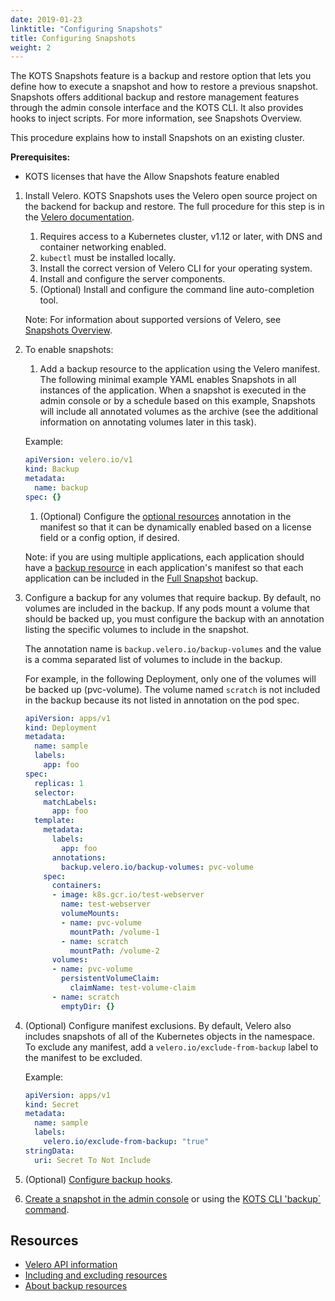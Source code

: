 ```yaml
---
date: 2019-01-23
linktitle: "Configuring Snapshots"
title: Configuring Snapshots
weight: 2
---
```


The KOTS Snapshots feature is a backup and restore option that lets you define how to execute a snapshot and how to restore a previous snapshot. Snapshots offers additional backup and restore management features through the admin console interface and the KOTS CLI. It also provides hooks to inject scripts. For more information, see Snapshots Overview.

This procedure explains how to install Snapshots on an existing cluster.

**Prerequisites:**

* KOTS licenses that have the Allow Snapshots feature enabled

1. Install Velero. KOTS Snapshots uses the Velero open source project on the backend for backup and restore. The full procedure for this step is in the [Velero documentation](https://velero.io/docs/v1.5/basic-install/).

    1. Requires access to a Kubernetes cluster, v1.12 or later, with DNS and container networking enabled.</li>
    1. `kubectl` must be installed locally.
    1. Install the correct version of Velero CLI for your operating system.
    1. Install and configure the server components.
    1. (Optional) Install and configure the command line auto-completion tool.

    Note: For information about supported versions of Velero, see [Snapshots Overview](https://kots.io/vendor/snapshots/overview/).

1. To enable snapshots:

    1. Add a backup resource to the application using the Velero manifest. The following minimal example YAML enables Snapshots in all instances of the application. When a snapshot is executed in the admin console or by a schedule based on this example, Snapshots will include all annotated volumes as the archive (see the additional information on annotating volumes later in this task).

      Example:

      ```yaml
      apiVersion: velero.io/v1
      kind: Backup
      metadata:
        name: backup
      spec: {}

      ```

    1. (Optional) Configure the [optional resources](/vendor/packaging/include-resources/) annotation in the manifest so that it can be dynamically enabled based on a license field or a config option, if desired.

      Note: if you are using multiple applications, each application should have a [backup resource](/reference/v1beta1/backup/) in each application's manifest so that each application can be included in the [Full Snapshot](/kotsadm/snapshots/overview/#full-snapshots-recommended) backup.

1. Configure a backup for any volumes that require backup. By default, no volumes are included in the backup.  If any pods mount a volume that should be backed up, you must configure the backup with an annotation listing the specific volumes to include in the snapshot.

    The annotation name is `backup.velero.io/backup-volumes` and the value is a comma separated list of volumes to include in the backup.

    For example, in the following Deployment, only one of the volumes will be backed up (pvc-volume). The volume named `scratch` is not included in the backup because its not listed in annotation on the pod spec.

    ```yaml
    apiVersion: apps/v1
    kind: Deployment
    metadata:
      name: sample
      labels:
        app: foo
    spec:
      replicas: 1
      selector:
        matchLabels:
          app: foo
      template:
        metadata:
          labels:
            app: foo
          annotations:
            backup.velero.io/backup-volumes: pvc-volume
        spec:
          containers:
          - image: k8s.gcr.io/test-webserver
            name: test-webserver
            volumeMounts:
            - name: pvc-volume
              mountPath: /volume-1
            - name: scratch
              mountPath: /volume-2
          volumes:
          - name: pvc-volume
            persistentVolumeClaim:
              claimName: test-volume-claim
          - name: scratch
            emptyDir: {}

    ```

1. (Optional) Configure manifest exclusions. By default, Velero also includes snapshots of all of the Kubernetes objects in the namespace.
To exclude any manifest, add a `velero.io/exclude-from-backup` label to the manifest to be excluded.

    Example:

    ```yaml
    apiVersion: apps/v1
    kind: Secret
    metadata:
      name: sample
      labels:
        velero.io/exclude-from-backup: "true"
    stringData:
      uri: Secret To Not Include

    ```

1. (Optional) [Configure backup hooks](https://kots.io/vendor/snapshots/backup-hooks/).

1. [Create a snapshot in the admin console](https://kots.io/kotsadm/snapshots/overview/#full-snapshots-recommended) or using the [KOTS CLI 'backup` command](https://kots.io/kots-cli/backup/).

## Resources
  * [Velero API information](https://velero.io/docs/v1.5/api-types/)
  * [Including and excluding resources](https://kots.io/vendor/packaging/include-resources/)
  * [About backup resources](https://kots.io/reference/v1beta1/backup/)
